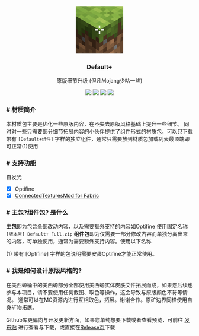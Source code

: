 <div align="center">
  <img src="./Default+/pack.png" alt="Minecraft-Default-Plus" />
  <h3>Default+</h3>
  <p>原版细节升级 (但凡Mojang少咕一些)</p>
  <img src="https://img.shields.io/github/stars/fastchen/Minecraft-Default-Plus?label=Star&logo=github"/>
  <a href="https://github.com/FastChen/Minecraft-Default-Plus/issues"><img src="https://img.shields.io/github/issues/fastchen/Minecraft-Default-Plus?label=Issues"/></a>
  <img src="https://img.shields.io/github/license/fastchen/Minecraft-Default-Plus?label=License"/>
  <a href="https://github.com/FastChen/Minecraft-Default-Plus/releases"><img src="https://img.shields.io/github/v/release/fastchen/Minecraft-Default-Plus?label=Release"/></a>
</div>

### # 材质简介

本材质包主要是优化一些原版内容，在不失去原版风格基础上提升一些细节。
同时对一些只需要部分细节拓展内容的小伙伴提供了组件形式的材质包，可以只下载带有 `[Default+组件]` 字样的独立组件，通常只需要放到材质包加载列表最顶端即可正常(1)使用

### # 支持功能

自发光
- [x] Optifine
- [x] [ConnectedTexturesMod for Fabric](https://www.curseforge.com/minecraft/mc-mods/ctm-fabric)

### # 主包?组件包? 是什么

**主包**即为包含全部改动内容，以及需要额外支持的内容如Optifine 使用固定名称 `[版本号] Default+ Full.zip`
**组件包**即为仅需要一部分修改内容而单独分离出来的内容，可单独使用，通常为需要额外支持内容。使用以下名称

(1) 带有 [Optifine] 字样的包说明需要安装Optifine才能正常使用。

### # 我是如何设计原版风格的?

在美西螈桶中的美西螈部分全部使用美西螈实体皮肤文件拓展而成，如果您后续也参与本项目，请不要使用任何截图、取色等操作，这会导致与原版颜色不符等情况。
通常可以在MC资源内进行互相取色，拓展。谢谢合作。原矿边界同样使用自身矿物拓展。

Github库更偏向与开发更新方面，如果您单纯想要下载或者查看预览，可前往 [发布贴](https://www.mcbbs.net/thread-1249199-1-1.html) 进行查看与下载，或直接在[Release页](https://github.com/FastChen/Minecraft-Default-Plus/releases)下载
